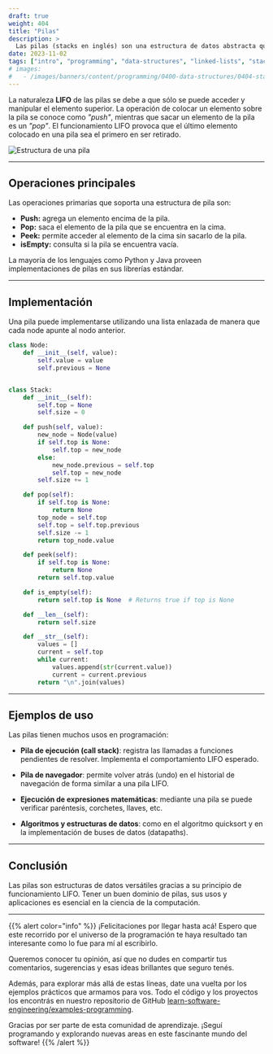 ```yaml
---
draft: true
weight: 404
title: "Pilas"
description: >
  Las pilas (stacks en inglés) son una estructura de datos abstracta que funciona bajo el principio LIFO (last in, first out), donde el último elemento en entrar es el primero en salir.
date: 2023-11-02
tags: ["intro", "programming", "data-structures", "linked-lists", "stacks"]
# images:
#   - /images/banners/content/programming/0400-data-structures/0404-stackspng
---
```


La naturaleza **LIFO** de las pilas se debe a que sólo se puede acceder y manipular el elemento superior. La operación de colocar un elemento sobre la pila se conoce como *"push"*, mientras que sacar un elemento de la pila es un *"pop"*. El funcionamiento LIFO provoca que el último elemento colocado en una pila sea el primero en ser retirado.

![Estructura de una pila](/images/content/programming/0400-data-structures-1/diagram-stacks.jpg)

---

## Operaciones principales

Las operaciones primarias que soporta una estructura de pila son:

- **Push:** agrega un elemento encima de la pila.
- **Pop:** saca el elemento de la pila que se encuentra en la cima.
- **Peek:** permite acceder al elemento de la cima sin sacarlo de la pila.
- **isEmpty:** consulta si la pila se encuentra vacía.

La mayoría de los lenguajes como Python y Java proveen implementaciones de pilas en sus librerías estándar.

---

## Implementación

Una pila puede implementarse utilizando una lista enlazada de manera que cada node apunte al nodo anterior.

```python
class Node:
    def __init__(self, value):
        self.value = value
        self.previous = None


class Stack:
    def __init__(self):
        self.top = None
        self.size = 0

    def push(self, value):
        new_node = Node(value)
        if self.top is None:
            self.top = new_node
        else:
            new_node.previous = self.top
            self.top = new_node
        self.size += 1

    def pop(self):
        if self.top is None:
            return None
        top_node = self.top
        self.top = self.top.previous
        self.size -= 1
        return top_node.value

    def peek(self):
        if self.top is None:
            return None
        return self.top.value

    def is_empty(self):
        return self.top is None  # Returns true if top is None

    def __len__(self):
        return self.size

    def __str__(self):
        values = []
        current = self.top
        while current:
            values.append(str(current.value))
            current = current.previous
        return "\n".join(values)
```

---

## Ejemplos de uso

Las pilas tienen muchos usos en programación:

- **Pila de ejecución (call stack)**: registra las llamadas a funciones pendientes de resolver. Implementa el comportamiento LIFO esperado.

- **Pila de navegador**: permite volver atrás (undo) en el historial de navegación de forma similar a una pila LIFO.

- **Ejecución de expresiones matemáticas**: mediante una pila se puede verificar paréntesis, corchetes, llaves, etc.

- **Algoritmos y estructuras de datos**: como en el algoritmo quicksort y en la implementación de buses de datos (datapaths).

---

## Conclusión

Las pilas son estructuras de datos versátiles gracias a su principio de funcionamiento LIFO. Tener un buen dominio de pilas, sus usos y aplicaciones es esencial en la ciencia de la computación.

---

{{% alert color="info" %}}
¡Felicitaciones por llegar hasta acá! Espero que este recorrido por el universo de la programación te haya resultado tan interesante como lo fue para mí al escribirlo.

Queremos conocer tu opinión, así que no dudes en compartir tus comentarios, sugerencias y esas ideas brillantes que seguro tenés.

Además, para explorar más allá de estas líneas, date una vuelta por los ejemplos prácticos que armamos para vos. Todo el código y los proyectos los encontrás en nuestro repositorio de GitHub [learn-software-engineering/examples-programming](https://github.com/learn-software-engineering/examples-programming).

Gracias por ser parte de esta comunidad de aprendizaje. ¡Seguí programando y explorando nuevas areas en este fascinante mundo del software!
{{% /alert %}}
